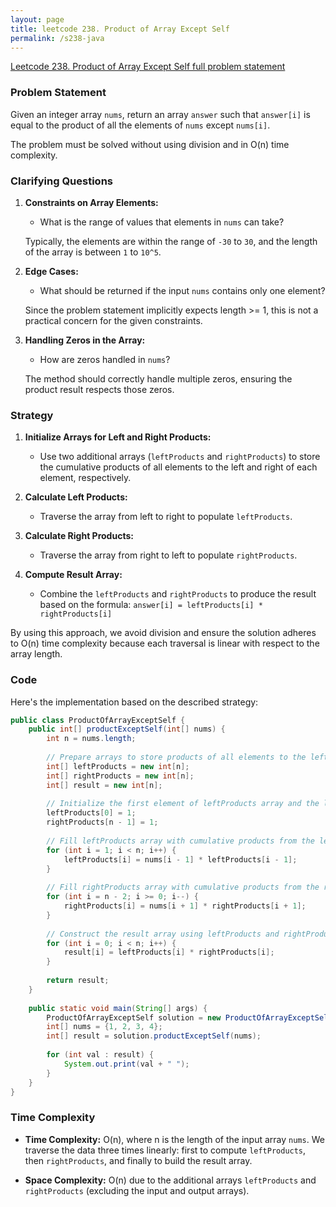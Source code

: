 ```yaml
---
layout: page
title: leetcode 238. Product of Array Except Self
permalink: /s238-java
---
```

[Leetcode 238. Product of Array Except Self full problem statement](https://algoadvance.github.io/algoadvance/l238)
### Problem Statement

Given an integer array `nums`, return an array `answer` such that `answer[i]` is equal to the product of all the elements of `nums` except `nums[i]`.

The problem must be solved without using division and in O(n) time complexity.

### Clarifying Questions

1. **Constraints on Array Elements:**
   - What is the range of values that elements in `nums` can take?

   Typically, the elements are within the range of `-30` to `30`, and the length of the array is between `1` to `10^5`.

2. **Edge Cases:**
   - What should be returned if the input `nums` contains only one element?

   Since the problem statement implicitly expects length >= 1, this is not a practical concern for the given constraints.

3. **Handling Zeros in the Array:**
   - How are zeros handled in `nums`?

   The method should correctly handle multiple zeros, ensuring the product result respects those zeros.

### Strategy

1. **Initialize Arrays for Left and Right Products:**
   - Use two additional arrays (`leftProducts` and `rightProducts`) to store the cumulative products of all elements to the left and right of each element, respectively.
   
2. **Calculate Left Products:**
   - Traverse the array from left to right to populate `leftProducts`.

3. **Calculate Right Products:**
   - Traverse the array from right to left to populate `rightProducts`.

4. **Compute Result Array:**
   - Combine the `leftProducts` and `rightProducts` to produce the result based on the formula:
     `answer[i] = leftProducts[i] * rightProducts[i]`

By using this approach, we avoid division and ensure the solution adheres to O(n) time complexity because each traversal is linear with respect to the array length.

### Code

Here's the implementation based on the described strategy:

```java
public class ProductOfArrayExceptSelf {
    public int[] productExceptSelf(int[] nums) {
        int n = nums.length;
        
        // Prepare arrays to store products of all elements to the left and right of each element
        int[] leftProducts = new int[n];
        int[] rightProducts = new int[n];
        int[] result = new int[n];
        
        // Initialize the first element of leftProducts array and the last element of rightProducts array
        leftProducts[0] = 1;
        rightProducts[n - 1] = 1;
        
        // Fill leftProducts array with cumulative products from the left
        for (int i = 1; i < n; i++) {
            leftProducts[i] = nums[i - 1] * leftProducts[i - 1];
        }
        
        // Fill rightProducts array with cumulative products from the right
        for (int i = n - 2; i >= 0; i--) {
            rightProducts[i] = nums[i + 1] * rightProducts[i + 1];
        }
        
        // Construct the result array using leftProducts and rightProducts
        for (int i = 0; i < n; i++) {
            result[i] = leftProducts[i] * rightProducts[i];
        }
        
        return result;
    }
    
    public static void main(String[] args) {
        ProductOfArrayExceptSelf solution = new ProductOfArrayExceptSelf();
        int[] nums = {1, 2, 3, 4};
        int[] result = solution.productExceptSelf(nums);
        
        for (int val : result) {
            System.out.print(val + " ");
        }
    }
}
```

### Time Complexity

- **Time Complexity:** O(n), where n is the length of the input array `nums`. We traverse the data three times linearly: first to compute `leftProducts`, then `rightProducts`, and finally to build the result array.

- **Space Complexity:** O(n) due to the additional arrays `leftProducts` and `rightProducts` (excluding the input and output arrays).